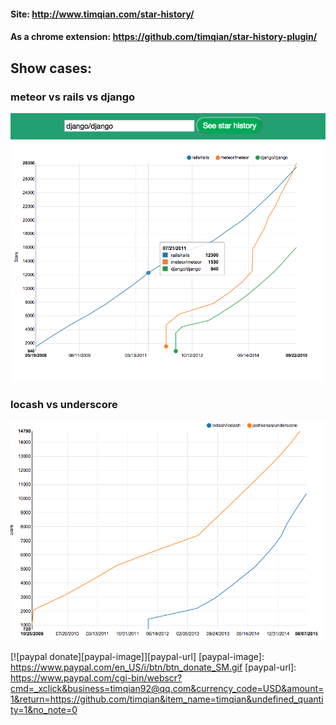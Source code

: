 #### Site: http://www.timqian.com/star-history/

#### As a chrome extension: https://github.com/timqian/star-history-plugin/

## Show cases:

### meteor vs rails vs django
![](./assets/django.png)

### locash vs underscore
![lodash vs underscore](./assets/lodash_underscore.png)

[![paypal donate][paypal-image]][paypal-url]
[paypal-image]: https://www.paypal.com/en_US/i/btn/btn_donate_SM.gif
[paypal-url]: https://www.paypal.com/cgi-bin/webscr?cmd=_xclick&business=timqian92@qq.com&currency_code=USD&amount=1&return=https://github.com/timqian&item_name=timqian&undefined_quantity=1&no_note=0
